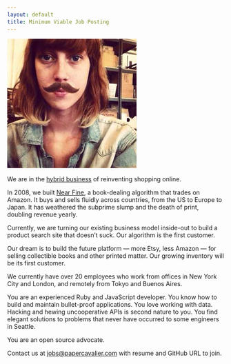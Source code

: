 ```yaml
---
layout: default
title: Minimum Viable Job Posting
---
```

![sc][1]

We are in the [hybrid business][2] of reinventing shopping online.

In 2008, we built [Near Fine][3], a book-dealing algorithm that trades on Amazon. It buys and sells fluidly across countries, from the US to Europe to Japan. It has weathered the subprime slump and the death of print, doubling revenue yearly.

Currently, we are turning our existing business model inside-out to build a product search site that doesn’t suck. Our algorithm is the first customer.

Our dream is to build the future platform — more Etsy, less Amazon — for selling collectible books and other printed matter. Our growing inventory will be its first customer.
 
We currently have over 20 employees who work from offices in New York City and London, and remotely from Tokyo and Buenos Aires.

You are an experienced Ruby and JavaScript developer. You know how to build and maintain bullet-proof applications. You love working with data. Hacking and hewing uncooperative APIs is second nature to you. You find elegant solutions to problems that never have occurred to some engineers in Seattle.

You are an open source advocate.

Contact us at [jobs@papercavalier.com][4] with resume and GitHub URL to join.

[1]: /images/sc.jpg
[2]: http://techcrunch.com/2010/12/24/hybrid-startup/
[3]: http://www.nearfine.com/
[4]: mailto:jobs@papercavalier.com
